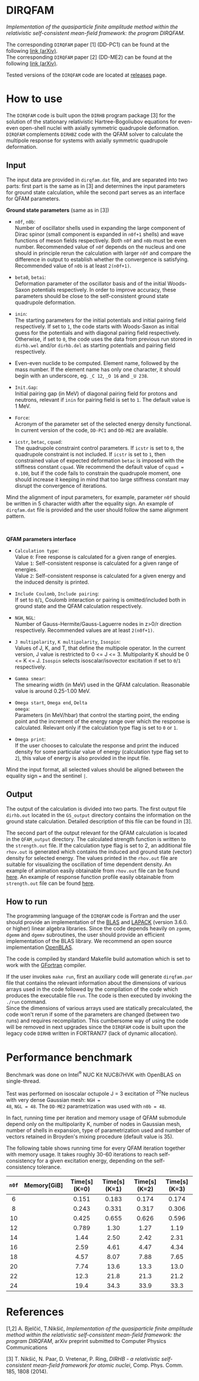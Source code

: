 # DIRQFAM
<i>Implementation of the quasiparticle finite amplitude method
within the relativistic self-consistent mean-field framework:
the program DIRQFAM</i>.

The corresponding <code>DIRQFAM</code> paper [1]  (DD-PC1) can
be found at the following <a href="https://arxiv.org/">link (arXiv)</a>.<br>
The corresponding <code>DIRQFAM</code> paper [2]  (DD-ME2) can
be found at the following <a href="https://arxiv.org/">link (arXiv)</a>.<br>

Tested versions of the <code>DIRQFAM</code> code are located at
<a href="https://github.com/abjelcic/DIRQFAM/releases">releases</a> page. 


# How to use
The <code>DIRQFAM</code> code is built upon the <code>DIRHB</code> program package [3] for
the solution of the stationary relativistic Hartree-Bogoliubov equations for even-even open-shell
nuclei with axially symmetric quadrupole deformation. <code>DIRQFAM</code> complements
<code>DIRHBZ</code> code with the QFAM solver to calculate the multipole response for systems with 
axially symmetric quadrupole deformation. 





## Input
The input data are provided in <code>dirqfam.dat</code> file, and are separated
into two parts: first part is the same as in [3] and determines the input parameters
for ground state calculation, while the second part serves as an interface for QFAM parameters.



<strong>Ground state parameters</strong> (same as in [3])


* <code>n0f</code>, <code>n0b</code>:<br>
Number of oscillator shells used in expanding the large component of Dirac spinor
(small component is expanded in <code>n0f+1</code> shells) and wave functions of meson fields
respectively. Both <code>n0f</code> and <code>n0b</code> must be even number. Recommended value of
<code>n0f</code> depends on the nucleus and one should in principle rerun the calculation with
larger <code>n0f</code> and compare the difference in output to establish whether the
convergence is satisfying. Recommended value of <code>n0b</code> is at least <code>2(n0f+1)</code>.


* <code>beta0</code>, <code>betai</code>:<br>
Deformation parameter of the oscillator basis and of the initial Woods-Saxon potentials
respectively. In order to improve accuracy, these parameters should be close
to the self-consistent ground state quadrupole deformation.


* <code>inin</code>:<br>
The starting parameters for the initial potentials and initial pairing field respectively.
If set to <code>1</code>, the code starts with Woods-Saxon as initial guess for the
potentials and with diagonal pairing field respectively. Otherwise, if set to <code>0</code>,
the code uses the data from previous run stored in <code>dirhb.wel</code> and/or <code>dirhb.del</code>
as starting potentials and pairing field respectively.


* Even-even nuclide to be computed. Element name, followed by the mass number. If the element name
has only one character, it should begin with an underscore, eg. <code>_C 12</code>,
<code>_O 16</code> and <code>_U 238</code>.


* <code>Init.Gap</code>:<br>
Initial pairing gap (in MeV) of diagonal pairing field for protons and neutrons, relevant
if <code>inin</code> for pairing field is set to <code>1</code>. The default value is 1 MeV.


* <code>Force</code>:<br>
Acronym of the parameter set of the selected energy density functional.
In current version of the code, <code>DD-PC1</code> and <code>DD-ME2</code> are available.


* <code>icstr</code>, <code>betac</code>, <code>cquad</code>:<br>
The quadrupole constraint control parameters. If <code>icstr</code> is set to
<code>0</code>, the quadrupole constraint is not included. If <code>icstr</code> is
set to <code>1</code>, then constrained value of expected deformation <code>betac</code>
is imposed with the stiffness constant <code>cquad</code>. We recommend the
default value of <code>cquad = 0.100</code>, but if the code fails to constrain
the quadrupole moment, one should increase it keeping in mind that too large
stiffness constant may disrupt the convergence of iterations.


Mind the alignment of input parameters, for example, parameter <code>n0f</code>
should be written in 5 character width after the equality sign. An example of
<code>dirqfam.dat</code> file is provided and the user should follow the same
alignment pattern.

<br>


<strong>QFAM parameters interface</strong>


* <code>Calculation type</code>:<br>
Value <code>0</code>: Free response is calculated for a given range of energies.</br>
Value <code>1</code>: Self-consistent response is calculated for a given range of energies.</br>
Value <code>2</code>: Self-consistent response is calculated for a given energy and the
induced density is printed.


* <code>Include Coulomb</code>, <code>Include pairing</code>:<br>
If set to <code>0</code>/<code>1</code>, Coulomb interaction or pairing is omitted/included
both in ground state and the QFAM calculation respectively.


* <code>NGH</code>, <code>NGL</code>:<br>
Number of Gauss-Hermite/Gauss-Laguerre nodes in z>0/r direction respectively.
Recommended values are at least <code>2(n0f+1)</code>.


* <code>J multipolarity</code>, <code>K multipolarity</code>, <code>Isospin</code>:<br>
Values of J, K, and T, that define the multipole operator. In the current version,
J value is restricted to 0 <= J <= 3. Multipolarity K should be 0 <= K <= J.
<code>Isospin</code> selects isoscalar/isovector excitation if set to
<code>0</code>/<code>1</code> respectively.


* <code>Gamma smear</code>:<br>
The smearing width (in MeV) used in the QFAM calculation. Reasonable value is around 0.25-1.00 MeV.


* <code>Omega start</code>, <code>Omega end</code>, <code>Delta omega</code>:<br>
Parameters (in MeV/hbar) that control the starting point, the ending point and
the increment of the energy range over which the response is calculated.
Relevant only if the calculation type flag is set to <code>0</code> or <code>1</code>.


* <code>Omega print</code>:<br>
If the user chooses to calculate the response and print the induced density
for some particular value of energy (calculation type flag set to <code>2</code>),
this value of energy is also provided in the input file.


Mind the input format, all selected values should be aligned between
the equality sign <code>=</code> and the sentinel <code>|</code>.





## Output
The output of the calculation is divided into two parts. The first output file
<code>dirhb.out</code> located in the <code>GS\_output</code> directory contains
the information on the ground state calculation. Detailed description of
this file can be found in [3]. 


The second part of the output relevant for the QFAM calculation is located
in the <code>QFAM\_output</code> directory. The calculated strength function is
written to the <code>strength.out</code> file. If the calculation type flag is
set to 2, an additional file <code>rhov.out</code> is generated which contains
the induced and ground state (vector) density for selected energy. The values printed in the 
<code>rhov.out</code> file are suitable for visualizing the oscillation of time
dependent density. An example of animation easily obtainable from <code>rhov.out</code>
file can be found <a href="http://web.studenti.math.pmf.unizg.hr/~abjelcic/anim.zip">here</a>.
An example of response function profile easily obtainable from <code>strength.out</code> file can
be found <a href="http://web.studenti.math.pmf.unizg.hr/~abjelcic/anim.zip">here</a>.


## How to run
The programming language of the <code>DIRQFAM</code> code is Fortran and the user
should provide an implementation of the
<a href="http://www.netlib.org/blas/">BLAS</a> and
<a href="http://www.netlib.org/lapack/">LAPACK</a> (version 3.6.0. or higher)
linear algebra libraries.
Since the code depends heavily on <code>zgemm</code>, <code>dgemm</code> and
<code>dgemv</code> subroutines, the user should provide an efficient implementation
of the BLAS library. We recommend an open source implementation
<a href="https://www.openblas.net/">OpenBLAS</a>.
<br>

The code is compiled by standard Makefile build automation which is set to work with
the <a href="https://gcc.gnu.org/fortran/">GFortran</a> compiler.
<br>

If the user invokes <code>make run</code>, first an auxiliary code
will generate <code>dirqfam.par</code> file that contains the relevant information
about the dimensions of various arrays used in the code followed by the
compilation of the code which produces the executable file <code>run</code>.
The code is then executed by invoking the <code>./run</code> command.
<br>
Since the dimensions of various arrays used are statically precalculated, the code
won't rerun if some of the parameters are changed (between two runs) and requires recompilation. This
cumbersome way of using the code will be removed in next upgrades since
the <code>DIRQFAM</code> code is built upon the legacy code <code>DIRHB</code>
written in FORTRAN77 (lack of dynamic allocation).




# Performance benchmark
Benchmark was done on Intel<sup>®</sup> NUC Kit NUC8i7HVK with OpenBLAS on single-thread.

Test was performed on isoscalar octupole J = 3 excitation of <sup>20</sup>Ne nucleus with
very dense Gaussian mesh: <code>NGH = 48</code>, <code>NGL = 48</code>.
The <code>DD-ME2</code> parametrization was used with <code>n0b = 48</code>. 

In fact, running time per iteration and memory usage of QFAM submodule
depend only on the multipolarity K, number of nodes in Gaussian mesh,
number of shells in expansion, type of parametrization used and number
of vectors retained in Broyden's mixing procedure (default value is 35).
<br>

The following table shows running time for every QFAM iteration together
with memory usage.
It takes roughly 30-60 iterations to reach self-consistency for a given excitation
energy, depending on the self-consistency tolerance.

| <code>n0f</code> | Memory[GiB] | Time[s] (K=0) | Time[s] (K=1) | Time[s] (K=2) | Time[s] (K=3) |
| :--------------: | :---------: | :-----------: | :-----------: | :-----------: | :-----------: |
|  6               |             | 0.151         | 0.183         | 0.174         | 0.174         |
|  8               |             | 0.243         | 0.331         | 0.317         | 0.306         |
| 10               |             | 0.425         | 0.655         | 0.626         | 0.596         |
| 12               |             | 0.789         | 1.30          | 1.27          | 1.19          |
| 14               |             | 1.44          | 2.50          | 2.42          | 2.31          |
| 16               |             | 2.59          | 4.61          | 4.47          | 4.34          |
| 18               |             | 4.57          | 8.07          | 7.88          | 7.65          |
| 20               |             | 7.74          | 13.6          | 13.3          | 13.0          |
| 22               |             | 12.3          | 21.8          | 21.3          | 21.2          |
| 24               |             | 19.4          | 34.3          | 33.9          | 33.3          |






# References
[1,2] A. Bjelčić, T.Nikšić, <i>Implementation of the quasiparticle finite
amplitude method within the relativistic self-consistent mean-field framework:
the program DIRQFAM</i>, arXiv preprint submitted to Computer Physics Communications

[3] T. Nikšić, N. Paar, D. Vretenar, P. Ring, <i>DIRHB - a relativistic
self-consistent mean-field framework for atomic nuclei</i>, Comp. Phys.
Comm. 185, 1808 (2014).



